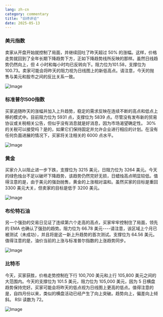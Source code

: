 ```yaml
---
lang: zh-cn
category: commentary
title: "日终评论"
date: 2025-05-13
---
```


### 美元指数

卖家从开盘开始就控制了局面，并继续回吐了昨天超过 50% 的涨幅。这样，价格走势就回到了全年长期下降趋势下方，正如下降趋势线所反映的那样。虽然日线趋势仍然向上，但 4 小时和每小时均已反转向下。阻力位为101.58，支撑位为100.73。卖家可能会将昨天的阻力视为日线图上的新低高点。请注意，今天的抛售与美元和股市之间的反比关系一致。

![Image](https://markleighedu.github.io/img/May-2025/13-May-2025/usdindex.jpg)

### 标准普尔500指数

买家追随昨天的涨幅并加入上升趋势，稳定的需求反映在连续不断的高点和低点上移的模式中。目前阻力位为 5931 点，支撑位为 5839 点。尽管没有发布新的贸易协议或关税相关公告，但似乎没有消息就是好消息，因为市场渴望确定性。 30%的关税可以接受吗？是的，如果它们保持固定并允许企业进行相应的计划。在没有任何负面进展的情况下，买家将关注相关的 6000 点水平。

![Image](https://markleighedu.github.io/img/May-2025/13-May-2025/sp500.jpg)

### 黄金

买家介入以阻止进一步下跌，支撑位为 3215 美元，日阻力位为 3264 美元。今天的绿色烛台不足以破坏下降趋势，该趋势仍然完好无损，日蜡烛高点明显较低。值得注意的是，由于美元的强劲抛售，黄金的上涨相对温和。虽然买家的目标是重回 3300 美元大关，但卖家的目标是低于 3200 美元。

![Image](https://markleighedu.github.io/img/May-2025/13-May-2025/gold.jpg)

### 布伦特石油

另一个强劲的交易日见证了连续第六个走高的高点，买家牢牢控制住了局面，领先的 EMA 也确认了强劲的趋势。阻力位为 66.78 美元----请注意，该区域上个月已被测试（未成功），并且将是这一新上升趋势的首次测试。支撑位为 64.56 美元。值得注意的是，油价当前的上涨与标准普尔指数的上涨趋势同步。 

![Image](https://markleighedu.github.io/img/May-2025/13-May-2025/brentoil.jpg)

### 比特币

今天，买家获胜，价格走势控制在下行 100,700 美元和上行 105,800 美元之间的大范围内。今天的支撑位为 101.5 美元，阻力位为 105,000 美元，因为 5 日横盘趋势保持完好。买家可能会将昨天的低点视为日线图上更高的低点。值得注意的是，自四月份以来，类似的横盘活动已经产生了向上突破。趋势向上，偏差向上倾斜。 RSI 读数为 72。 

![Image](https://markleighedu.github.io/img/May-2025/13-May-2025/bitcoin.jpg)

